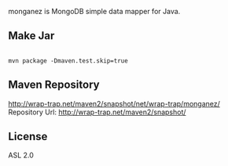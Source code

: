 monganez is MongoDB simple data mapper for Java.

## Make Jar
<pre><code>
mvn package -Dmaven.test.skip=true
</code></pre>

## Maven Repository
http://wrap-trap.net/maven2/snapshot/net/wrap-trap/monganez/
Repository Url: http://wrap-trap.net/maven2/snapshot/

## License

ASL 2.0
